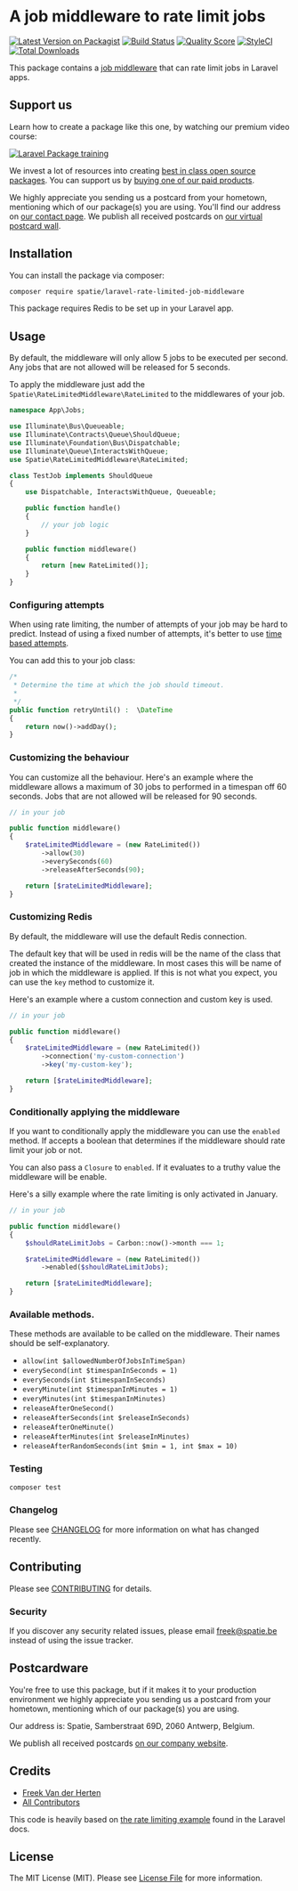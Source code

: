 # A job middleware to rate limit jobs

[![Latest Version on Packagist](https://img.shields.io/packagist/v/spatie/laravel-rate-limited-job-middleware.svg?style=flat-square)](https://packagist.org/packages/spatie/laravel-rate-limited-job-middleware)
[![Build Status](https://img.shields.io/travis/spatie/laravel-rate-limited-job-middleware/master.svg?style=flat-square)](https://travis-ci.org/spatie/laravel-rate-limited-job-middleware)
[![Quality Score](https://img.shields.io/scrutinizer/g/spatie/laravel-rate-limited-job-middleware.svg?style=flat-square)](https://scrutinizer-ci.com/g/spatie/laravel-rate-limited-job-middleware)
[![StyleCI](https://github.styleci.io/repos/211561705/shield?branch=master)](https://github.styleci.io/repos/211561705)
[![Total Downloads](https://img.shields.io/packagist/dt/spatie/laravel-rate-limited-job-middleware.svg?style=flat-square)](https://packagist.org/packages/spatie/laravel-rate-limited-job-middleware)

This package contains a [job middleware](https://laravel.com/docs/master/queues#job-middleware) that can rate limit jobs in Laravel apps.

## Support us

Learn how to create a package like this one, by watching our premium video course:

[![Laravel Package training](https://spatie.be/github/package-training.jpg)](https://laravelpackage.training)

We invest a lot of resources into creating [best in class open source packages](https://spatie.be/open-source). You can support us by [buying one of our paid products](https://spatie.be/open-source/support-us).

We highly appreciate you sending us a postcard from your hometown, mentioning which of our package(s) you are using. You'll find our address on [our contact page](https://spatie.be/about-us). We publish all received postcards on [our virtual postcard wall](https://spatie.be/open-source/postcards).

## Installation

You can install the package via composer:

```bash
composer require spatie/laravel-rate-limited-job-middleware
```

This package requires Redis to be set up in your Laravel app.

## Usage

By default, the middleware will only allow 5 jobs to be executed per second. Any jobs that are not allowed will be released for 5 seconds. 

To apply the middleware just add the `Spatie\RateLimitedMiddleware\RateLimited` to the middlewares of your job.

```php
namespace App\Jobs;

use Illuminate\Bus\Queueable;
use Illuminate\Contracts\Queue\ShouldQueue;
use Illuminate\Foundation\Bus\Dispatchable;
use Illuminate\Queue\InteractsWithQueue;
use Spatie\RateLimitedMiddleware\RateLimited;

class TestJob implements ShouldQueue
{
    use Dispatchable, InteractsWithQueue, Queueable;

    public function handle()
    {
        // your job logic
    }

    public function middleware()
    {
        return [new RateLimited()];
    }
}
```

### Configuring attempts

When using rate limiting, the number of attempts of your job may be hard to predict. Instead of using a fixed number of attempts, it's better to use [time based attempts](https://laravel.com/docs/master/queues#time-based-attempts).

You can add this to your job class:

```php
/*
 * Determine the time at which the job should timeout.
 *
 */
public function retryUntil() :  \DateTime
{
    return now()->addDay();
}
```

### Customizing the behaviour

You can customize all the behaviour. Here's an example where the middleware allows a maximum of 30 jobs to performed in a timespan off 60 seconds. Jobs that are not allowed will be released for 90 seconds.

```php
// in your job

public function middleware()
{
    $rateLimitedMiddleware = (new RateLimited())
        ->allow(30)
        ->everySeconds(60)
        ->releaseAfterSeconds(90);

    return [$rateLimitedMiddleware];
}
```

### Customizing Redis

By default, the middleware will use the default Redis connection. 

The default key that will be used in redis will be the name of the class that created the instance of the middleware. In most cases this will be name of job in which the middleware is applied. If this is not what you expect, you can use the `key` method to customize it. 
 


Here's an example where a custom connection and custom key is used.

```php
// in your job

public function middleware()
{
    $rateLimitedMiddleware = (new RateLimited())
        ->connection('my-custom-connection')
        ->key('my-custom-key');

    return [$rateLimitedMiddleware];
}
```

### Conditionally applying the middleware

If you want to conditionally apply the middleware you can use the `enabled` method. If accepts a boolean that determines if the middleware should rate limit your job or not.

You can also pass a `Closure` to `enabled`. If it evaluates to a truthy value the middleware will be enable.

Here's a silly example where the rate limiting is only activated in January.

```php
// in your job

public function middleware()
{
    $shouldRateLimitJobs = Carbon::now()->month === 1;

    $rateLimitedMiddleware = (new RateLimited())
        ->enabled($shouldRateLimitJobs);

    return [$rateLimitedMiddleware];
}
```

### Available methods.

These methods are available to be called on the middleware. Their names should be self-explanatory.

- `allow(int $allowedNumberOfJobsInTimeSpan)`
- `everySecond(int $timespanInSeconds = 1)`
- `everySeconds(int $timespanInSeconds)`
- `everyMinute(int $timespanInMinutes = 1)`
- `everyMinutes(int $timespanInMinutes)`
- `releaseAfterOneSecond()`
- `releaseAfterSeconds(int $releaseInSeconds)`
- `releaseAfterOneMinute()`
- `releaseAfterMinutes(int $releaseInMinutes)`
- `releaseAfterRandomSeconds(int $min = 1, int $max = 10)`

### Testing

``` bash
composer test
```

### Changelog

Please see [CHANGELOG](CHANGELOG.md) for more information on what has changed recently.

## Contributing

Please see [CONTRIBUTING](CONTRIBUTING.md) for details.

### Security

If you discover any security related issues, please email freek@spatie.be instead of using the issue tracker.

## Postcardware

You're free to use this package, but if it makes it to your production environment we highly appreciate you sending us a postcard from your hometown, mentioning which of our package(s) you are using.

Our address is: Spatie, Samberstraat 69D, 2060 Antwerp, Belgium.

We publish all received postcards [on our company website](https://spatie.be/en/opensource/postcards).

## Credits

- [Freek Van der Herten](https://github.com/freekmurze)
- [All Contributors](../../contributors)

This code is heavily based on [the rate limiting example](https://laravel.com/docs/master/queues#job-middleware) found in the Laravel docs.

## License

The MIT License (MIT). Please see [License File](LICENSE.md) for more information.
